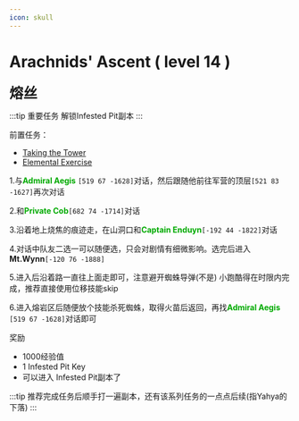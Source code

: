 ```yaml
---
icon: skull
---
```


# Arachnids' Ascent ( level 14 )
<span style="font-size: 25px;">**熔丝**</span>

:::tip 重要任务
解锁Infested Pit副本
:::

前置任务：
+ [Taking the Tower](/quests/lvl1-10/level%208%20-%20taking%20the%20tower.html)
+ [Elemental Exercise](/quests/lvl11-20/level%2011%20-%20elemental%20exercise.html)

1.与<font color=00AA00>**Admiral Aegis**</font> `[519 67 -1628]`对话，然后跟随他前往军营的顶层`[521 83 -1627]`再次对话

2.和<font color=00AA00>**Private Cob**</font>`[682 74 -1714]`对话

3.沿着地上烧焦的痕迹走，在山洞口和<font color=00AA00>**Captain Enduyn**</font>`[-192 44 -1822]`对话

4.对话中队友二选一可以随便选，只会对剧情有细微影响。选完后进入**Mt.Wynn**`[-120 76 -1888]`

5.进入后沿着路一直往上面走即可，注意避开蜘蛛导弹(不是)
小跑酷得在时限内完成，推荐直接使用位移技能skip

6.进入熔岩区后随便放个技能杀死蜘蛛，取得火苗后返回，再找<font color=00AA00>**Admiral Aegis**</font> `[519 67 -1628]`对话即可

奖励
+ 1000经验值 
+ 1 Infested Pit Key
+ 可以进入 Infested Pit副本了

:::tip
推荐完成任务后顺手打一遍副本，还有该系列任务的一点点后续(指Yahya的下落)
:::